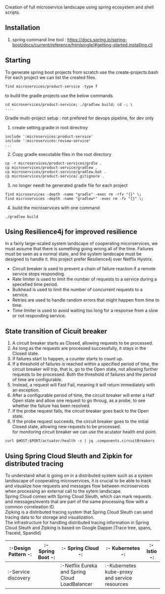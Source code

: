 Creation of full microservice landscape using spring ecosystem and shell scripts.

Installation  
------------   
1. spring command line tool : https://docs.spring.io/spring-boot/docs/current/reference/htmlsingle/#getting-started.installing.cli  


Starting  
--------  
To generate spring boot projects from scratch use the create-projects.bash  
For each project we can list the created files.  
```  
find microservices/product-service -type f   
```

to build the gradle projects use the below commands  
```
cd microservices/product-service; ./gradlew build; cd -; \
....  
```  

Gradle multi-project setup : not prefered for devops pipeline, for dev only  
1. create setting.gradle in root directroy  
```
include ':microservices:product-service'
include ':microservices:review-service'
...
```
2. Copy gradle executable files in the root directory
```
cp -r microservices/product-services/grdle .
cp microservices/product-service/gradlew .
cp microservices/product-service/gradlew.bat .
cp microservices/product-service/.gitignore .
```
3. no longer needt he generated gradle file for each project
```
find microservices -depth -name "gradle" -exec rm -rfv "{}" \;
find microservices -depth -name "gradlew*" -exec rm -fv "{}" \;
```
4. build the microservices with one command  
```
./gradlew build
```


Using Resilience4j for improved resilience    
------------------------------------------   
In a fairly large-scaled system landscape of cooperating micorservices, we must assume that there is something going wrong all of the time. Failures must be seen as a normal state, and the system landscape must be designed to handle it.  this project prefer Resilience4j over Netflix Hystrix.
* Circuit breaker is used to prevent a chain of failure reaction if a remote service stops responding. 
* Rate limiter is used to limit the number of requests to a service during a specefied time period.  
* Bulkhead is used to limit the number of concurrent requests to a service.  
* Retries are used to handle random errors that might happen from time to time.  
* Time limiter is used to avoid waiting too long for a response from a slow or not responding service.   

State transition of Cicuit breaker   
----------------------------------  
1. A circuit breaker starts as Closed, allowing requests to be processed.  
2. As long as the requests are processed successfully, it stays in the Closed state.  
3. If failures start to happen, a counter starts to count up.  
4. If a threshold of failures is reached within a specified period of time, the circuit breaker will trip, that is, go to the Open state, not allowing further requests to be processed. Both the threshold of failures and the period of time are configurable.  
5. Instead, a request will Fast Fail, meaning it will return immediately with an exception. 
6. After a configurable period of time, the circuit breaker will enter a Half Open state and allow one request to go throug, as a probe, to see whether the failure has been resolved.  
7. If the probe request fails, the circuit breaker goes back to the Open state. 
8. If the probe request succeeds, the circuit breaker goes to the initial Closed state, allowing new requests to be processed.  
for monitoring circuit breaker we can use the acutator health end point. 
```
curl $HOST:$PORT/actuator/health -s | jq .components.circuitBreakers  
```


Using Spring Cloud Sleuth and Zipkin for distributed tracing  
------------------------------------------------------------  
To understand what is going on in a distributed system such as a system landsscape of cooperating microservices, it is crucial to be able to track and visualize how requests and messages flow between mciroservices when processing an external call to the sytem landscape.  
Spring Cloud comes with Spring Cloud Sleuth, which can mark requests and messages/events that are part of the same processing flow with a common correleation ID.  
Zipking is a distributed tracing system that Spring Cloud Sleuth can send tracing data to for storage and visualization.  
The infrastructure for handling distributed tracing information in Spring Cloud Sleuth and Zipking is based on Google Dapper.(Trace tree, spans, Traceid, SpandId)

|:-Design Pattern -:|:- Spring Boot -:|:- Spring Cloud -:|:- Kubernetes -:|:- Istio -:|
|-------------------|-----------------|------------------|----------------|-----------|
|:-Service discovery ||:-Netflix Eureka and Spring Cloud LoadBalancer|:-Kubernetes kube-proxy and service resources||
   
